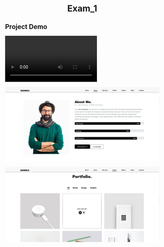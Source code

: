 <h1 align="center">Exam_1</h1>

## Project Demo

![Watch the video](Record.mp4)

<p align="center">
  <kbd>
    <img src="./preview_1.png"></img>
  </kbd>
</p>
<p align="center">
  <kbd>
    <img src="./preview_2.png"></img>
  </kbd>
</p>
